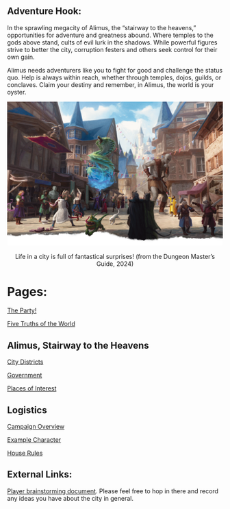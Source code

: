 ## Adventure Hook:

In the sprawling megacity of Alimus, the “stairway to the heavens,” opportunities for adventure and greatness abound. Where temples to the gods above stand, cults of evil lurk in the shadows. While powerful figures strive to better the city, corruption festers and others seek control for their own gain.

Alimus needs adventurers like you to fight for good and challenge the status quo. Help is always within reach, whether through temples, dojos, guilds, or conclaves. Claim your destiny and remember, in Alimus, the world is your oyster.

![A bustling city street full of whimsical creatures](/docs/assets/fantastical-city.png)
<p style="text-align:center;">Life in a city is full of fantastical surprises! (from the Dungeon Master’s Guide, 2024)</p>


# Pages:

[The Party!](https://isaaclepley.github.io/Alimus-Public/party.html)

[Five Truths of the World](https://isaaclepley.github.io/Alimus-Public/five-truths.html)

## Alimus, Stairway to the Heavens

[City Districts](https://isaaclepley.github.io/Alimus-Public/districts.html)

[Government](https://isaaclepley.github.io/Alimus-Public/government.html)

[Places of Interest](https://isaaclepley.github.io/Alimus-Public/poi.html)

## Logistics

[Campaign Overview](https://isaaclepley.github.io/Alimus-Public/campaign-overview.html)

[Example Character](https://isaaclepley.github.io/Alimus-Public/grimble.html)

[House Rules](https://isaaclepley.github.io/Alimus-Public/house-rules.html)

## External Links:

[Player brainstorming document](https://docs.google.com/document/d/1gD8qbw5iMtRr_h-BPNG875Gul1bemXggJr7kiFw9V58/edit?tab=t.0). Please feel free to hop in there and record any ideas you have about the city in general.
